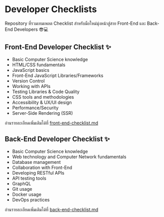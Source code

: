 ﻿# Developer Checklists

Repository ที่รวมเทมเพลต Checklist สำหรับมือใหม่มุ่งหน้าสู่สาย Front-End และ Back-End Developers 😎💻

## Front-End Developer Checklist ✨

- Basic Computer Science knowledge
- HTML/CSS fundamentals
- JavaScript basics
- Front-End JavaScript Libraries/Frameworks
- Version Control
- Working with APIs
- Testing Libraries & Code Quality
- CSS tools and methodologies
- Accessibility & UX/UI design
- Performance/Security
- Server-Side Rendering (SSR)

อ่านรายละเอียดเพิ่มเติมได้ที่ [front-end-checklist.md](fornt-end-checklist.md)

## Back-End Developer Checklist ✨

- Basic Computer Science knowledge
- Web technology and Computer Network fundamentals
- Database management
- Collaboration with Front-End
- Developing RESTful APIs
- API testing tools
- GraphQL
- Git usage
- Docker usage
- DevOps practices

อ่านรายละเอียดเพิ่มเติมได้ที่ [back-end-checklist.md](back-end-checklist.md)
